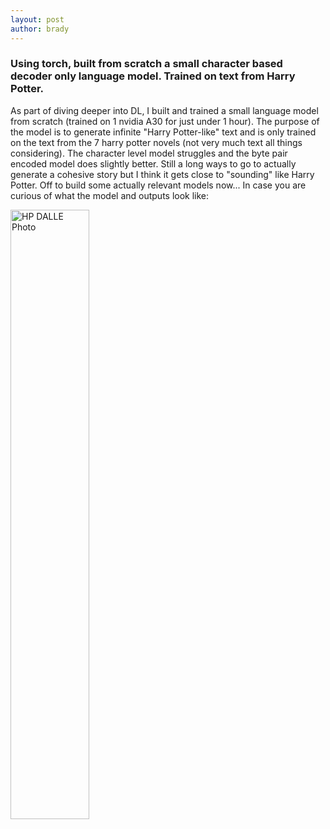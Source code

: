 ```yaml
---
layout: post
author: brady
---
```


### Using torch, built from scratch a small character based decoder only language model. Trained on text from Harry Potter.

As part of diving deeper into DL, I built and trained a small language model from scratch (trained on 1 nvidia A30 for just under 1 hour). The purpose of the model is to generate infinite "Harry Potter-like" text and is only trained on the text from the 7 harry potter novels (not very much text all things considering). The character level model struggles and the byte pair encoded model does slightly better. Still a long ways to go to actually generate a cohesive story but I think it gets close to "sounding" like Harry Potter. Off to build some actually relevant models now...
In case you are curious of what the model and outputs look like:

<img src="{{site.baseurl}}/assets/images/HP/DALLE_img.png" alt="HP DALLE Photo" style="width: 50%;">

